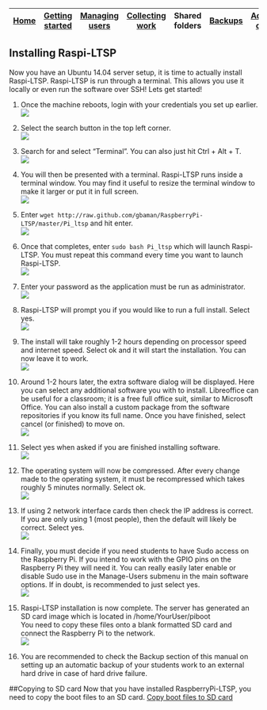 [Home](../README.md)    | [Getting started](../installation/getting-started.md)     | [Managing users](../manage-users/README.md) | [Collecting work](../collect-work.md) | Shared folders | [Backups](../backups/README.md) | [Advanced options](../advanced/README.md) 
| :-----------: |:-------------:| :-----:| :-----:| :-----:| :-----:| :-----:| 


Installing Raspi-LTSP
---------------------
Now you have an Ubuntu 14.04 server setup, it is time to actually install Raspi-LTSP. Raspi-LTSP is run through a terminal.
This allows you use it locally or even run the software over SSH!
Lets get started!

1.  Once the machine reboots, login with your credentials you set up
    earlier.   
    ![](../images/image11.jpeg)

2.  Select the search button in the top left corner.   
    ![](../images/image12.jpeg)

3.  Search for and select “Terminal”. You can also just hit Ctrl + Alt +
    T.   
    ![](../images/image13.jpeg)

4.  You will then be presented with a terminal. Raspi-LTSP runs inside a
    terminal window. You may find it useful to resize the terminal
    window to make it larger or put it in full screen.   
    ![](../images/image14.jpeg)

5.  Enter ```wget http://raw.github.com/gbaman/RaspberryPi-LTSP/master/Pi_ltsp```
    and hit enter.   
    ![](../images/image15.jpeg)

6.  Once that completes, enter ```sudo bash Pi_ltsp``` which will launch
    Raspi-LTSP. You must repeat this command every time you want to
    launch Raspi-LTSP.   
    ![](../images/image16.jpeg)

7.  Enter your password as the application must be run as administrator.   
    ![](../images/image17.jpeg)

8.  Raspi-LTSP will prompt you if you would like to run a full install.
    Select yes.   
    ![](../images/image18.jpeg)

9.  The install will take roughly 1-2 hours depending on processor speed
    and internet speed. Select ok and it will start the installation.
    You can now leave it to work.   
    ![](../images/image19.jpeg)

10. Around 1-2 hours later, the extra software dialog will be displayed.
    Here you can select any additional software you with to install.
    Libreoffice can be useful for a classroom; it is a free full office
    suit, similar to Microsoft Office. You can also install a custom
    package from the software repositories if you know its full name.
    Once you have finished, select cancel (or finished) to move on.   
    ![](../images/image20.jpeg)

11. Select yes when asked if you are finished installing software.   
    ![](../images/image21.jpeg)

12. The operating system will now be compressed. After every change made
    to the operating system, it must be recompressed which takes roughly
    5 minutes normally. Select ok.   
    ![](../images/image22.jpeg)

13. If using 2 network interface cards then check the IP address is
    correct. If you are only using 1 (most people), then the default
    will likely be correct. Select yes.   
    ![](../images/image23.jpeg)

14. Finally, you must decide if you need students to have Sudo access on
    the Raspberry Pi. If you intend to work with the GPIO pins on the
    Raspberry Pi they will need it. You can really easily later enable
    or disable Sudo use in the Manage-Users submenu in the main software
    options. If in doubt, is recommended to just select yes.   
    ![](../images/image24.jpeg)

15. Raspi-LTSP installation is now complete. The server has generated an
    SD card image which is located in /home/YourUser/piboot\
    You need to copy these files onto a blank formatted SD card and
    connect the Raspberry Pi to the network.   
    ![](../images/image25.jpeg)

16. You are recommended to check the Backup section of this manual on
    setting up an automatic backup of your students work to an external
    hard drive in case of hard drive failure.   

##Copying to SD card
Now that you have installed RaspberryPi-LTSP, you need to copy the boot files to an SD card.
[Copy boot files to SD card](sd-card-copy.md)
